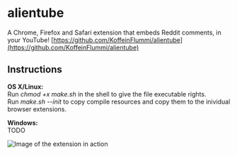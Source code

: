 alientube
=========

A Chrome, Firefox and Safari extension that embeds Reddit comments, in your YouTube!
[https://github.com/KoffeinFlummi/alientube](https://github.com/KoffeinFlummi/alientube)

Instructions
-------------
__OS X/Linux:__  
Run _chmod +x make.sh_ in the shell  to give the file executable rights.  
Run _make.sh --init_ to copy compile resources and copy them to the inividual browser extensions.

__Windows:__  
TODO


![Image of the extension in action](https://lh5.googleusercontent.com/PdAptwghLGNmtw_N93qkotTDMjYNbc-2vXadlWBSBr0QNLXOQ7__Ndkn9icmkDDgUkXw50fLOXs=s640-h400-e365-rw)

